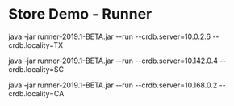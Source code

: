 # Store Demo - Runner


java -jar runner-2019.1-BETA.jar --run --crdb.server=10.0.2.6 --crdb.locality=TX


java -jar runner-2019.1-BETA.jar --run --crdb.server=10.142.0.4 --crdb.locality=SC

java -jar runner-2019.1-BETA.jar --run --crdb.server=10.168.0.2 --crdb.locality=CA




